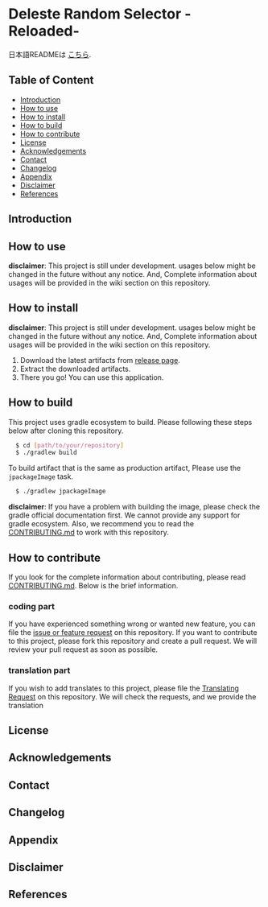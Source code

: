 # Deleste Random Selector -Reloaded-

日本語READMEは [こちら](README_JP.md).

## Table of Content

- [Introduction](#introduction)
- [How to use](#how-to-use)
- [How to install](#how-to-install)
- [How to build](#how-to-build)
- [How to contribute](#how-to-contribute)
- [License](#license)
- [Acknowledgements](#acknowledgements)
- [Contact](#contact)
- [Changelog](#changelog)
- [Appendix](#appendix)
- [Disclaimer](#disclaimer)
- [References](#references)

## Introduction

## How to use

**disclaimer**: This project is still under development. usages below might be changed in the future
without any notice.
And, Complete information about usages will be provided in the wiki section on this repository.

## How to install

**disclaimer**: This project is still under development. usages below might be changed in the future
without any notice.
And, Complete information about usages will be provided in the wiki section on this repository.

1. Download the latest artifacts
   from [release page](https://github.com/Secret-Society-Braid/deleste-random-selector-reloaded/releases).
2. Extract the downloaded artifacts.
3. There you go! You can use this application.

## How to build

This project uses gradle ecosystem to build. Please following these steps below after cloning this
repository.

```bash
  $ cd [path/to/your/repository]
  $ ./gradlew build
```

To build artifact that is the same as production artifact, Please use the `jpackageImage` task.

```bash
  $ ./gradlew jpackageImage
```

**disclaimer**: If you have a problem with building the image, please check the gradle official
documentation first. We cannot provide any support for gradle ecosystem.
Also, we recommend you to read the [CONTRIBUTING.md](CONTRIBUTING.md) to work with this repository.

## How to contribute

If you look for the complete information about contributing, please
read [CONTRIBUTING.md](CONTRIBUTING.md).
Below is the brief information.

### coding part

If you have experienced something wrong or wanted new feature, you can file
the [issue or feature request](https://github.com/Secret-Society-Braid/deleste-random-selector-reloaded/issues/new/choose)
on this repository. If you want to contribute to this project, please fork this repository and
create a pull request. We will review your pull request as soon as possible.

### translation part

If you wish to add translates to this project, please file
the [Translating Request](https://github.com/Secret-Society-Braid/deleste-random-selector-reloaded/issues/new/choose)
on this repository.
We will check the requests, and we provide the translation

## License

## Acknowledgements

## Contact

## Changelog

## Appendix

## Disclaimer

## References
